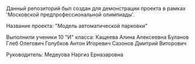 Данный репозиторий был создан для демонстрации проекта в рамках 'Московской предпрофессиональной олимпиады'.

Название проекта: "Модель автоматической парковки"

Выполнили ученики 10 "И" класса:
  Кащеева Алина Алексеевна
  Буланов Глеб Олегович
  Голубков Антон Игоревич
  Сазонов Дмитрий Виторович
  
Руководитель: 
  Медеуова Наргиз Ерназаровна


